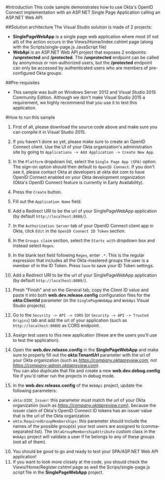 #Introduction
This code sample demonstrates how to use Okta's OpenID Connect implementation with an ASP.NET Single Page Application calling an ASP.NET Web API.

##Solution architecture
The Visual Studio solution is made of 2 projects:  
- **SinglePageWebApp** is a single page web application where most (if not all) of the action occurs in the Views/Home/Index.cshtml page (along with the Scripts/single-page.js JavaScript file)  
- **WebApi** is an ASP.NET Web API project that exposes 2 endpoints:  **/unprotected** and **/protected**. The **/unprotected** endpoint can be called by anonymous or non-authorized users, but the **/protected** endpoint can only be accessed by authenticated users who are members of pre-configured Okta groups.


##Pre-requisites

- This sample was built on Windows Server 2012 and Visual Studio 2015 Community Edition. Although we don't make Visual Studio 2015 a requirement, we highly recommend that you use it to test this application.

#How to run this sample
1. First of all, please download the source code above and make sure you can compile it in Visual Studio 2015.
3. If you haven't done so yet, please make sure to create an OpenID Connect client. Use the UI of your Okta organization's administration site by going to `Applications -> Add Application -> Create New App`.
4. In the `Platform` dropdown list, select the `Single Page App (SPA)` option. The sign-on option should then default to `OpenID Connect`. If you don't see it, please contact Okta at developers at okta dot com to have OpenID Connect enabled on your Okta development organization (Okta's OpenID Connect feature is currently in Early Availability).
4. Press the `Create` button.
5. Fill out the `Application Name` field.
6. Add a Redirect URI to be the url of your SinglePageWebApp application (by default `http://localhost:8080/`).
7. In the `Authorization Server` tab of your OpenID Connect client app in Okta, click `Edit` in the `OpenID Connect ID Token` section.
8. In the `Groups claim` section, select the `Starts with` dropdown box and instead select `Regex`.
9. In the blank text field following `Regex`, enter `.*`. This is the regular expression that includes all the Okta-mastered groups the user is a member of in the ID Token. Press `Save` to save your ID Token settings.
10. Add a Redirect URI to be the url of your SinglePageWebApp application (by default `http://localhost:8080/`).
11. Presh "Finish" and on the General tab, copy the Client ID value and paste it into both **web.dev.release.config** configuration files for the **okta:ClientId** parameter (in the `SinglePageWebApp` and `WebApi` Visual Studio projects).
12. Go to the `Security -> API -> CORS` (or `Security -> API -> Trusted Origins`) tab and add the url of your application (such as `http://localhost:8080`) as CORS endpoint. 
13. Assign test users to this new application (these are the users you'll use to test the application).
14. Open the **web.dev.release.config** in the **SinglePageWebApp** and make sure to properly fill out the **okta:TenantUrl** parameter with the url of your Okta organization (such as _https://company.oktapreview.com_, not _https://company-admin.oktapreview.com_).  
You can also duplicate that file and create a new **web.dev.debug.config** file if you'd rather run the projects in debug mode. 

14. In the **web.dev.release.config** of the `WebApi` project, update the following parameters:  
  - `okta:OIDC_Issuer`: this parameter must match the url of your Okta organization (such as _https://company.oktapreview.com_), because the issuer claim of Okta's OpenID Connect ID tokens has an issuer value that is the url of the Okta organization
- `okta:RequiredGroupMemberships`: this parameter should include the names of the possible group(s) your test users are assigned to (comma-separated list). The `OktaGroupMembershipAttribute` custom class in the `WebApi` project will validate a user if he belongs to any of these groups (not all of them).
10. You should be good to go and ready to test your SPA/ASP.NET Web API application!
12. If you want to look more closely at the code, you should check the Views/Home/Register.cshtml page as well the Scrips/single-page.js script file in the  **SinglePageWebApp** project.